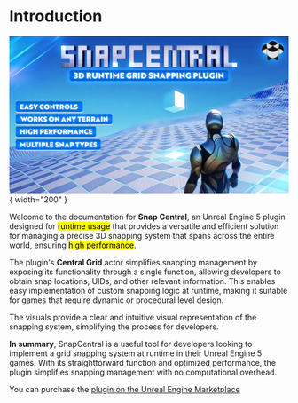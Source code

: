 # Introduction

![Get Snap Parameters](../assets/images/snap-central/snap-central-banner.jpg){ width="200" }

Welcome to the documentation for **Snap Central**, an Unreal Engine 5 plugin designed for <mark>runtime usage</mark> that provides a versatile and efficient solution for managing a precise 3D snapping system that spans across the entire world, ensuring <mark>high performance</mark>.

The plugin's **Central Grid** actor simplifies snapping management by exposing its functionality through a single function, allowing developers to obtain snap locations, UIDs, and other relevant information. This enables easy implementation of custom snapping logic at runtime, making it suitable for games that require dynamic or procedural level design.

The visuals provide a clear and intuitive visual representation of the snapping system, simplifying the process for developers.

**In summary**, SnapCentral is a useful tool for developers looking to implement a grid snapping system at runtime in their Unreal Engine 5 games. With its straightforward function and optimized performance, the plugin simplifies snapping management with no computational overhead.

You can purchase the [plugin on the Unreal Engine Marketplace](https://www.unrealengine.com/marketplace/en-US/product/snap-central)

